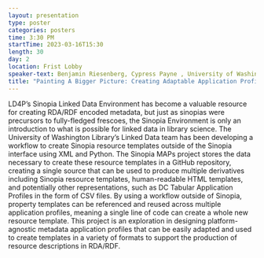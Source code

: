 ```yaml
---
layout: presentation
type: poster
categories: posters
time: 3:30 PM
startTime: 2023-03-16T15:30
length: 30
day: 2
location: Frist Lobby
speaker-text: Benjamin Riesenberg, Cypress Payne , University of Washington 
title: "Painting A Bigger Picture: Creating Adaptable Application Profiles based in Sinopia"
---
```

LD4P’s Sinopia Linked Data Environment has become a valuable resource for creating RDA/RDF encoded
metadata, but just as sinopias were precursors to fully-fledged frescoes, the Sinopia Environment
is only an introduction to what is possible for linked data in library science. The University of
Washington Library’s Linked Data team has been developing a workflow to create Sinopia resource
templates outside of the Sinopia interface using XML and Python. The Sinopia MAPs project stores
the data necessary to create these resource templates in a GitHub repository, creating a single
source that can be used to produce multiple derivatives including Sinopia resource templates,
human-readable HTML templates, and potentially other representations, such as DC Tabular
Application Profiles in the form of CSV files. By using a workflow outside of Sinopia, property
templates can be referenced and reused across multiple application profiles, meaning a single line
of code can create a whole new resource template. This project is an exploration in designing
platform-agnostic metadata application profiles that can be easily adapted and used to create
templates in a variety of formats to support the production of resource descriptions in RDA/RDF.  
